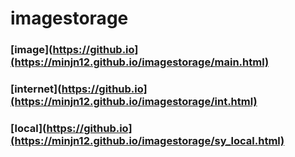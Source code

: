 # imagestorage

### [image](https://github.io](https://minjn12.github.io/imagestorage/main.html)
### [internet](https://github.io](https://minjn12.github.io/imagestorage/int.html)
### [local](https://github.io](https://minjn12.github.io/imagestorage/sy_local.html)

